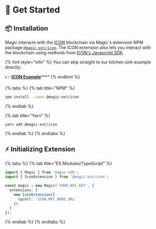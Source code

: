 # 🚀 Get Started

## 📦 Installation

Magic interacts with the [ICON](https://icon.foundation/)  blockchain via Magic's extension NPM package [`@magic-ext/icon`](https://www.npmjs.com/package/@magic-ext/icon). The ICON extension also lets you interact with the blockchain using methods from [ICON's Javascript SDK](https://www.icondev.io/docs/javascript-sdk).

{% hint style="info" %}
You can skip straight to our kitchen sink example directly:

👉 [**ICON Example**](https://go.magic.link/example-icon)\*\*\*\*
{% endhint %}

{% tabs %}
{% tab title="NPM" %}
```bash
npm install --save @magic-ext/icon
```
{% endtab %}

{% tab title="Yarn" %}
```
yarn add @magic-ext/icon
```
{% endtab %}
{% endtabs %}

## ⚡️ Initializing Extension

{% tabs %}
{% tab title="ES Modules/TypeScript" %}
```typescript
import { Magic } from 'magic-sdk';
import { IconExtension } from '@magic-ext/icon';
 
const magic = new Magic('YOUR_API_KEY', {
  extensions: [
    new IconExtension({
      rpcUrl: 'ICON_RPC_NODE_URL'
    })
  ]
});
```
{% endtab %}
{% endtabs %}

